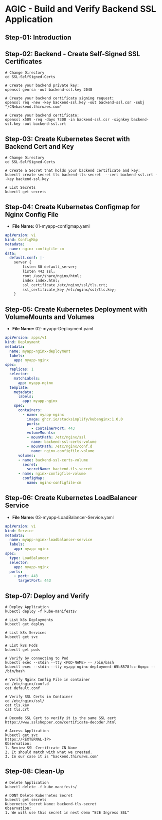# AGIC - Build and Verify Backend SSL Application

## Step-01: Introduction


## Step-02: Backend - Create Self-Signed SSL Certificates 
```t
# Change Directory 
cd SSL-SelfSigned-Certs

# Create your backend private key:
openssl genrsa -out backend-ssl.key 2048

# Create your backend certificate signing request:
openssl req -new -key backend-ssl.key -out backend-ssl.csr -subj "/CN=backend.thiruaws.com"

# Create your backend certificate:
openssl x509 -req -days 7300 -in backend-ssl.csr -signkey backend-ssl.key -out backend-ssl.crt
```

## Step-03: Create Kubernetes Secret with  Backend Cert and Key
```t
# Change Directory 
cd SSL-SelfSigned-Certs

# Create a Secret that holds your backend certificate and key:
kubectl create secret tls backend-tls-secret  --cert backend-ssl.crt --key backend-ssl.key

# List Secrets
kubectl get secrets
```

## Step-04: Create Kubernetes Configmap for Nginx Config File
- **File Name:** 01-myapp-configmap.yaml
```yaml
apiVersion: v1
kind: ConfigMap
metadata:
  name: nginx-configfile-cm
data:
  default.conf: |-
    server {
        listen 80 default_server;
        listen 443 ssl;
        root /usr/share/nginx/html;
        index index.html;
        ssl_certificate /etc/nginx/ssl/tls.crt;
        ssl_certificate_key /etc/nginx/ssl/tls.key;
    }
```

## Step-05: Create Kubernetes Deployment with VolumeMounts and Volumes
- **File Name:** 02-myapp-Deployment.yaml
```yaml
apiVersion: apps/v1
kind: Deployment
metadata:
  name: myapp-nginx-deployment
  labels:
    app: myapp-nginx
spec:
  replicas: 1
  selector:
    matchLabels:
      app: myapp-nginx
  template:
    metadata:
      labels:
        app: myapp-nginx
    spec:
      containers:
        - name: myapp-nginx
          image: ghcr.io/stacksimplify/kubenginx:1.0.0
          ports:
            - containerPort: 443
          volumeMounts:
          - mountPath: /etc/nginx/ssl
            name: backend-ssl-certs-volume
          - mountPath: /etc/nginx/conf.d
            name: nginx-configfile-volume
      volumes:
      - name: backend-ssl-certs-volume
        secret:
          secretName: backend-tls-secret
      - name: nginx-configfile-volume
        configMap:
          name: nginx-configfile-cm
```

## Step-06: Create Kubernetes LoadBalancer Service
- **File Name:** 03-myapp-LoadBalancer-Service.yaml
```yaml
apiVersion: v1
kind: Service
metadata:
  name: myapp-nginx-loadbalancer-service
  labels:
    app: myapp-nginx
spec:
  type: LoadBalancer
  selector:
    app: myapp-nginx
  ports:
    - port: 443
      targetPort: 443
```

## Step-07: Deploy and Verify
```t
# Deploy Application
kubectl deploy -f kube-manifests/

# List k8s Deployments
kubectl get deploy

# List k8s Services
kubectl get svc

# List k8s Pods
kubectl get pods

# Verify by connecting to Pod
kubectl exec --stdin --tty <POD-NAME> -- /bin/bash
kubectl exec --stdin --tty myapp-nginx-deployment-65b8578fcc-6qmpc -- /bin/bash

# Verify Nginx Config File in container 
cd /etc/nginx/conf.d
cat default.conf

# Verify SSL Certs in Container 
cd /etc/nginx/ssl/
cat tls.key
cat tls.crt

# Decode SSL Cert to verify it is the same SSL cert
https://www.sslshopper.com/certificate-decoder.html

# Access Application
kubectl get svc
https://<EXTERNAL-IP>
Observation:
1. Review SSL Certificate CN Name
2. It should match with what we created.
3. In our case it is "backend.thiruaws.com"
```

## Step-08: Clean-Up
```t
# Delete Application
kubectl delete -f kube-manifests/

# DONT Delete Kubernetes Secret
kubectl get secrets
Kubernetes Secret Name: backend-tls-secret  
Observation:
1. We will use this secret in next demo "E2E Ingress SSL"
```
